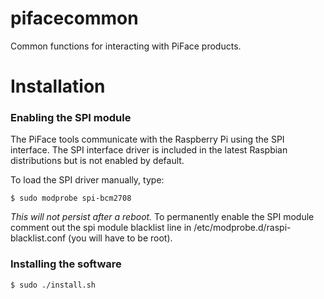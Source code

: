 pifacecommon
============

Common functions for interacting with PiFace products.

Installation
============
### Enabling the SPI module
The PiFace tools communicate with the Raspberry Pi using the SPI interface.
The SPI interface driver is included in the latest Raspbian distributions
but is not enabled by default.

To load the SPI driver manually, type:

    $ sudo modprobe spi-bcm2708

*This will not persist after a reboot.* To permanently enable the SPI module
comment out the spi module blacklist line in /etc/modprobe.d/raspi-blacklist.conf
(you will have to be root).

### Installing the software
    $ sudo ./install.sh

